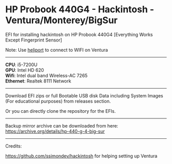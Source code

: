 # HP Probook 440G4 - Hackintosh - Ventura/Monterey/BigSur
EFI for installing hackintosh on HP Probook 440G4 
 [Everything Works Except Fingerprint Sensor]

  Note: Use [heliport](https://github.com/OpenIntelWireless/HeliPort) to connect to WIFI on Ventura
 <hr></hr>
 
**CPU**: i5-7200U<br>
**GPU**: Intel HD 620<br>
**Wifi**: Intel dual band Wireless-AC 7265<br>
**Ethernet**: Realtek 8111 Network

<hr></hr>
Download EFI zips or full Bootable USB disk Data including System Images (For educational purposes) from releases section.

Or you can directly clone the repository for the EFIs.
<hr></hr>


Backup mirror archive can be downloaded from here: https://archive.org/details/hp-440-g-4-big-sur

<hr></hr>

Credits:

https://github.com/ssimondev/hackintosh for helping setting up Ventura 